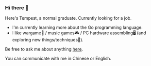 ### Hi there 👋
Here's Tempest, a normal graduate. Currently looking for a job.

- I'm currently learning more about the Go programming language.
- I like wargame🔫 / music games🎮 / PC hardware assembling🖥 (and exploring new things/techniques🔬).

Be free to ask me about anything [here](https://github.com/Tempe5tas/Tempe5tas/issues).

You can communicate with me in Chinese or English.
